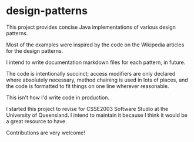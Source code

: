 design-patterns
===============

This project provides concise Java implementations of various design patterns.

Most of the examples were inspired by the code on the Wikipedia articles for
the design patterns.

I intend to write documentation markdown files for each pattern, in future.

The code is intentionally succinct; access modifiers are only declared where
absolutely necessary, method chaining is used in lots of places, and the code
is formatted to fit things on one line wherever reasonable.

This isn't how I'd write code in production.

I started this project to revise for CSSE2003 Software Studio at the University
of Queensland. I intend to maintain it because I think it would be a great
resource to have.

Contributions are very welcome!
